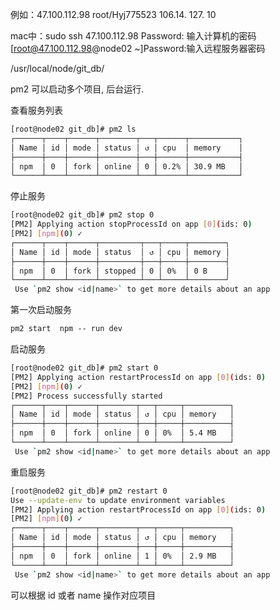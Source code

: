 例如：47.100.112.98 root/Hyj775523      106.14. 127. 10

mac中：sudo ssh 47.100.112.98
Password: 输入计算机的密码
[root@47.100.112.98@node02 ~]Password:输入远程服务器密码

/usr/local/node/git_db/

pm2 可以启动多个项目, 后台运行.

查看服务列表

```bash
[root@node02 git_db]# pm2 ls
┌──────┬────┬──────┬────────┬───┬──────┬───────────┐
│ Name │ id │ mode │ status │ ↺ │ cpu  │ memory    │
├──────┼────┼──────┼────────┼───┼──────┼───────────┤
│ npm  │ 0  │ fork │ online │ 0 │ 0.2% │ 30.9 MB   │
└──────┴────┴──────┴────────┴───┴──────┴───────────┘
```


停止服务

```bash
[root@node02 git_db]# pm2 stop 0
[PM2] Applying action stopProcessId on app [0](ids: 0)
[PM2] [npm](0) ✓
┌──────┬────┬──────┬─────────┬───┬─────┬────────┐
│ Name │ id │ mode │ status  │ ↺ │ cpu │ memory │
├──────┼────┼──────┼─────────┼───┼─────┼────────┤
│ npm  │ 0  │ fork │ stopped │ 0 │ 0%  │ 0 B    │
└──────┴────┴──────┴─────────┴───┴─────┴────────┘
 Use `pm2 show <id|name>` to get more details about an app
```

第一次启动服务

```md
pm2 start  npm -- run dev
```


启动服务

```bash
[root@node02 git_db]# pm2 start 0
[PM2] Applying action restartProcessId on app [0](ids: 0)
[PM2] [npm](0) ✓
[PM2] Process successfully started
┌──────┬────┬──────┬────────┬───┬─────┬──────────┐
│ Name │ id │ mode │ status │ ↺ │ cpu │ memory   │
├──────┼────┼──────┼────────┼───┼─────┼──────────┤
│ npm  │ 0  │ fork │ online │ 0 │ 0%  │ 5.4 MB   │
└──────┴────┴──────┴────────┴───┴─────┴──────────┘
 Use `pm2 show <id|name>` to get more details about an app
```

重启服务
```bash
[root@node02 git_db]# pm2 restart 0
Use --update-env to update environment variables
[PM2] Applying action restartProcessId on app [0](ids: 0)
[PM2] [npm](0) ✓
┌──────┬────┬──────┬────────┬───┬─────┬──────────┐
│ Name │ id │ mode │ status │ ↺ │ cpu │ memory   │
├──────┼────┼──────┼────────┼───┼─────┼──────────┤
│ npm  │ 0  │ fork │ online │ 1 │ 0%  │ 2.9 MB   │
└──────┴────┴──────┴────────┴───┴─────┴──────────┘
 Use `pm2 show <id|name>` to get more details about an app
```

可以根据 id 或者 name 操作对应项目

